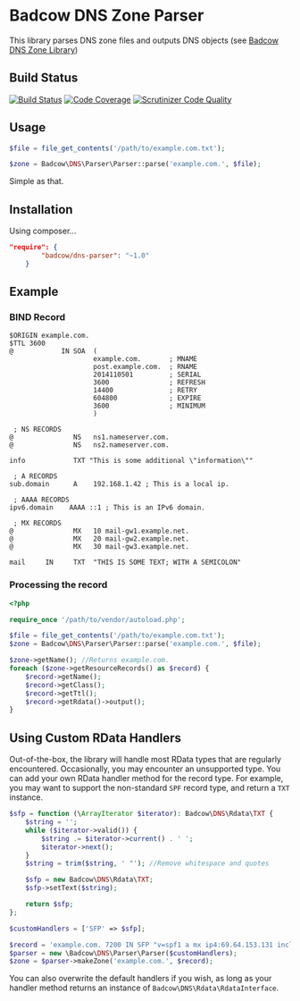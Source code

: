 Badcow DNS Zone Parser
======================

This library parses DNS zone files and outputs DNS objects (see [Badcow DNS Zone Library](https://github.com/Badcow/DNS))

## Build Status
[![Build Status](https://travis-ci.org/Badcow/DNS-Parser.svg?branch=master)](https://travis-ci.org/Badcow/DNS-Parser)
[![Code Coverage](https://scrutinizer-ci.com/g/Badcow/DNS-Parser/badges/coverage.png?b=master)](https://scrutinizer-ci.com/g/Badcow/DNS-Parser/?branch=master)
[![Scrutinizer Code Quality](https://scrutinizer-ci.com/g/Badcow/DNS-Parser/badges/quality-score.png?b=master)](https://scrutinizer-ci.com/g/Badcow/DNS-Parser/?branch=master)

## Usage

```php
$file = file_get_contents('/path/to/example.com.txt');

$zone = Badcow\DNS\Parser\Parser::parse('example.com.', $file);
```

Simple as that.

## Installation
Using composer...
```json
"require": {
        "badcow/dns-parser": "~1.0"
    }
```

## Example

### BIND Record
```text
$ORIGIN example.com.
$TTL 3600
@            IN SOA  (
                     example.com.       ; MNAME
                     post.example.com.  ; RNAME
                     2014110501         ; SERIAL
                     3600               ; REFRESH
                     14400              ; RETRY
                     604800             ; EXPIRE
                     3600               ; MINIMUM
                     )

 ; NS RECORDS
@               NS   ns1.nameserver.com.
@               NS   ns2.nameserver.com.

info            TXT "This is some additional \"information\""

 ; A RECORDS
sub.domain      A    192.168.1.42 ; This is a local ip.

 ; AAAA RECORDS
ipv6.domain    AAAA ::1 ; This is an IPv6 domain.

 ; MX RECORDS
@               MX   10 mail-gw1.example.net.
@               MX   20 mail-gw2.example.net.
@               MX   30 mail-gw3.example.net.

mail     IN     TXT  "THIS IS SOME TEXT; WITH A SEMICOLON"
```

### Processing the record
```php
<?php

require_once '/path/to/vendor/autoload.php';

$file = file_get_contents('/path/to/example.com.txt');
$zone = Badcow\DNS\Parser\Parser::parse('example.com.', $file);

$zone->getName(); //Returns example.com.
foreach ($zone->getResourceRecords() as $record) {
    $record->getName();
    $record->getClass();
    $record->getTtl();
    $record->getRdata()->output();
}
```

## Using Custom RData Handlers
Out-of-the-box, the library will handle most RData types that are regularly encountered. Occasionally, you may encounter
an unsupported type. You can add your own RData handler method for the record type. For example, you may want to support
the non-standard `SPF` record type, and return a `TXT` instance.
```php
$sfp = function (\ArrayIterator $iterator): Badcow\DNS\Rdata\TXT {
    $string = '';
    while ($iterator->valid()) {
        $string .= $iterator->current() . ' ';
        $iterator->next();
    }
    $string = trim($string, ' "'); //Remove whitespace and quotes

    $sfp = new Badcow\DNS\Rdata\TXT;
    $sfp->setText($string);

    return $sfp;
};

$customHandlers = ['SFP' => $sfp];

$record = 'example.com. 7200 IN SFP "v=spf1 a mx ip4:69.64.153.131 include:_spf.google.com ~all"';
$parser = new \Badcow\DNS\Parser\Parser($customHandlers);
$zone = $parser->makeZone('example.com.', $record);
```

You can also overwrite the default handlers if you wish, as long as your handler method returns an instance of
`Badcow\DNS\Rdata\RdataInterface`.